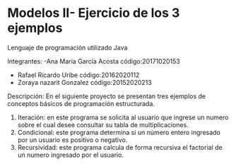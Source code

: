 # Modelos II- Ejercicio de los 3 ejemplos

Lenguaje de programación utilizado Java

Integrantes:
-Ana María García Acosta código:20171020153
- Rafael Ricardo Uribe     código:20162020112
- Zoraya nazarit Gonzalez  código:20152020213



Descripción:
En el siguiente proyecto se presentan tres ejemplos de conceptos básicos de programación estructurada.
1. Iteración: en este programa se solicita al usuario que ingrese un numero sobre el cual desee consultar su tabla de multiplicaciones.
2. Condicional: este programa determina si un número entero ingresado por un usuario   es positivo o negativo.
3. Recursividad: este programa calcula de forma recursiva el factorial de un numero ingresado por el usuario.
